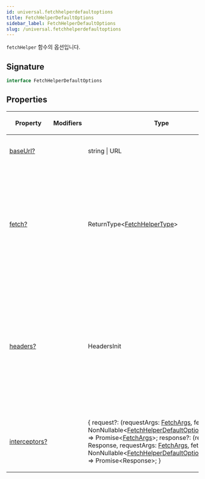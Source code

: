 ```yaml
---
id: universal.fetchhelperdefaultoptions
title: FetchHelperDefaultOptions
sidebar_label: FetchHelperDefaultOptions
slug: /universal.fetchhelperdefaultoptions
---
```






`fetchHelper` 함수의 옵션입니다.

## Signature

```typescript
interface FetchHelperDefaultOptions 
```

## Properties

<table><thead><tr><th>

Property


</th><th>

Modifiers


</th><th>

Type


</th><th>

Description


</th></tr></thead>
<tbody><tr><td>

[baseUrl?](./universal.fetchhelperdefaultoptions.baseurl)


</td><td>


</td><td>

string \| URL


</td><td>

_(Optional)_ fetch의 baseURL입니다.


</td></tr>
<tr><td>

[fetch?](./universal.fetchhelperdefaultoptions.fetch)


</td><td>


</td><td>

ReturnType&lt;[FetchHelperType](./universal.fetchhelpertype)&gt;


</td><td>

_(Optional)_ fetchHelper 함수에서 사용될 fetch 함수입니다. 제공되지 않으면 전역 스코프의 fetch 함수가 사용됩니다. node-fetch, cross-fetch 등과 같은 어떤 fetch 구현체라도 사용할 수 있습니다. 또한 fetchHelper에 의해 생성된 fetch 함수 또한 여기에서 사용할 수 있습니다.


</td></tr>
<tr><td>

[headers?](./universal.fetchhelperdefaultoptions.headers)


</td><td>


</td><td>

HeadersInit


</td><td>

_(Optional)_ fetch의 기본 헤더입니다. 만약 fetch의 두 번째 인자가 headers 속성을 가지고 있지 않은 경우 사용됩니다. 제공되고 fetch를 호출할 때 headers도 제공된 경우, 헤더가 병합됩니다. 헤더의 우선순위는 requestInit.headers &gt; defaultOptions.headers입니다. 중복된 헤더는 덮어쓰기 됩니다.


</td></tr>
<tr><td>

[interceptors?](./universal.fetchhelperdefaultoptions.interceptors)


</td><td>


</td><td>

\{ request?: (requestArgs: [FetchArgs](./universal.fetchargs), fetch: NonNullable&lt;[FetchHelperDefaultOptions](./universal.fetchhelperdefaultoptions)['fetch']&gt;) =&gt; Promise&lt;[FetchArgs](./universal.fetchargs)&gt;; response?: (response: Response, requestArgs: [FetchArgs](./universal.fetchargs), fetch: NonNullable&lt;[FetchHelperDefaultOptions](./universal.fetchhelperdefaultoptions)['fetch']&gt;) =&gt; Promise&lt;Response&gt;; \}


</td><td>

_(Optional)_


</td></tr>
</tbody></table>
